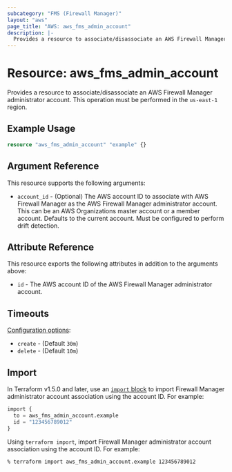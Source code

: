 ```yaml
---
subcategory: "FMS (Firewall Manager)"
layout: "aws"
page_title: "AWS: aws_fms_admin_account"
description: |-
  Provides a resource to associate/disassociate an AWS Firewall Manager administrator account
---
```


# Resource: aws_fms_admin_account

Provides a resource to associate/disassociate an AWS Firewall Manager administrator account. This operation must be performed in the `us-east-1` region.

## Example Usage

```terraform
resource "aws_fms_admin_account" "example" {}
```

## Argument Reference

This resource supports the following arguments:

* `account_id` - (Optional) The AWS account ID to associate with AWS Firewall Manager as the AWS Firewall Manager administrator account. This can be an AWS Organizations master account or a member account. Defaults to the current account. Must be configured to perform drift detection.

## Attribute Reference

This resource exports the following attributes in addition to the arguments above:

* `id` - The AWS account ID of the AWS Firewall Manager administrator account.

## Timeouts

[Configuration options](https://developer.hashicorp.com/terraform/language/resources/syntax#operation-timeouts):

- `create` - (Default `30m`)
- `delete` - (Default `10m`)

## Import

In Terraform v1.5.0 and later, use an [`import` block](https://developer.hashicorp.com/terraform/language/import) to import Firewall Manager administrator account association using the account ID. For example:

```terraform
import {
  to = aws_fms_admin_account.example
  id = "123456789012"
}
```

Using `terraform import`, import Firewall Manager administrator account association using the account ID. For example:

```console
% terraform import aws_fms_admin_account.example 123456789012
```
